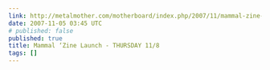 ```yaml
---
link: http://metalmother.com/motherboard/index.php/2007/11/mammal-zine-launch-thursday-118/
date: 2007-11-05 03:45 UTC
# published: false
published: true
title: Mammal ‘Zine Launch - THURSDAY 11/8
tags: []
---
```



